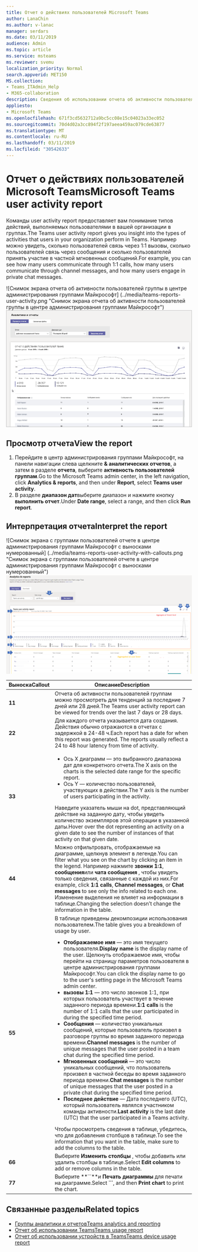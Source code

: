 ```yaml
---
title: Отчет о действиях пользователей Microsoft Teams
author: LanaChin
ms.author: v-lanac
manager: serdars
ms.date: 03/11/2019
audience: Admin
ms.topic: article
ms.service: msteams
ms.reviewer: svemu
localization_priority: Normal
search.appverid: MET150
MS.collection:
- Teams_ITAdmin_Help
- M365-collaboration
description: Сведения об использовании отчета об активности пользователей группы в центре администрирования группами Майкрософт для просмотра использования групп пользователей в вашей организации.
appliesto:
- Microsoft Teams
ms.openlocfilehash: 671f3cd5632712a9bc5cc08e15c04023a33ec052
ms.sourcegitcommit: 70d4d02a3cc894f2f197aeea459ac079cde63877
ms.translationtype: MT
ms.contentlocale: ru-RU
ms.lasthandoff: 03/11/2019
ms.locfileid: "30542633"
---
```

# <a name="microsoft-teams-user-activity-report"></a><span data-ttu-id="82185-103">Отчет о действиях пользователей Microsoft Teams</span><span class="sxs-lookup"><span data-stu-id="82185-103">Microsoft Teams user activity report</span></span>

<span data-ttu-id="82185-104">Команды user activity report предоставляет вам понимание типов действий, выполняемых пользователями в вашей организации в группах.</span><span class="sxs-lookup"><span data-stu-id="82185-104">The Teams user activity report gives you insight into the types of activities that users in your organization perform in Teams.</span></span> <span data-ttu-id="82185-105">Например можно увидеть, сколько пользователей связь через 1:1 вызовы, сколько пользователей связь через сообщения и сколько пользователей принять участие в частной мгновенных сообщений.</span><span class="sxs-lookup"><span data-stu-id="82185-105">For example, you can see how many users communicate through 1:1 calls, how many users communicate through channel messages, and how many users engage in private chat messages.</span></span>

<span data-ttu-id="82185-106">![Снимок экрана отчета об активности пользователей группы в центре администрирования группами Майкрософт] (../media/teams-reports-user-activity.png "Снимок экрана отчета об активности пользователей группы в центре администрирования группами Майкрософт")</span><span class="sxs-lookup"><span data-stu-id="82185-106">![Screen shot of the Teams user activity report in the Microsoft Teams admin center](../media/teams-reports-user-activity.png "Screen shot of the Teams user activity report in the Microsoft Teams admin center")</span></span>

## <a name="view-the-report"></a><span data-ttu-id="82185-107">Просмотр отчета</span><span class="sxs-lookup"><span data-stu-id="82185-107">View the report</span></span>

1. <span data-ttu-id="82185-108">Перейдите в центр администрирования группами Майкрософт, на панели навигации слева щелкните **& аналитических отчетов**, а затем в разделе **отчета**, выберите **активность пользователей группам**.</span><span class="sxs-lookup"><span data-stu-id="82185-108">Go to the Microsoft Teams admin center, in the left navigation, click **Analytics & reports**, and then under **Report**, select **Teams user activity**.</span></span> 
2. <span data-ttu-id="82185-109">В разделе **диапазон дат**выберите диапазон и нажмите кнопку **выполнить отчет**.</span><span class="sxs-lookup"><span data-stu-id="82185-109">Under **Date range**, select a range, and then click **Run report**.</span></span> 

## <a name="interpret-the-report"></a><span data-ttu-id="82185-110">Интерпретация отчета</span><span class="sxs-lookup"><span data-stu-id="82185-110">Interpret the report</span></span>

<span data-ttu-id="82185-111">![Снимок экрана с группами пользователей отчете в центре администрирования группами Майкрософт с выносками нумерованный] (../media/teams-reports-user-activity-with-callouts.png "Снимок экрана с группами пользователей отчете в центре администрирования группами Майкрософт с выносками нумерованный")</span><span class="sxs-lookup"><span data-stu-id="82185-111">![Screenshot of the Teams user activity report in the Microsoft Teams admin center with numbered callouts](../media/teams-reports-user-activity-with-callouts.png "Screenshot of the Teams user activity report in the Microsoft Teams admin center with numbered callouts")</span></span>

|<span data-ttu-id="82185-112">Выноска</span><span class="sxs-lookup"><span data-stu-id="82185-112">Callout</span></span> |<span data-ttu-id="82185-113">Описание</span><span class="sxs-lookup"><span data-stu-id="82185-113">Description</span></span>  |
|--------|-------------|
|<span data-ttu-id="82185-114">**1**</span><span class="sxs-lookup"><span data-stu-id="82185-114">**1**</span></span>   |<span data-ttu-id="82185-115">Отчета об активности пользователей группам можно просмотреть для тенденций за последние 7 дней или 28 дней.</span><span class="sxs-lookup"><span data-stu-id="82185-115">The Teams user activity report can be viewed for trends over the last 7 days or 28 days.</span></span> |
|<span data-ttu-id="82185-116">**2**</span><span class="sxs-lookup"><span data-stu-id="82185-116">**2**</span></span>   |<span data-ttu-id="82185-p102">Для каждого отчета указывается дата создания. Действия обычно отражаются в отчетах с задержкой в 24-48 ч.</span><span class="sxs-lookup"><span data-stu-id="82185-p102">Each report has a date for when this report was generated. The reports usually reflect a 24 to 48 hour latency from time of activity.</span></span> |
|<span data-ttu-id="82185-119">**3**</span><span class="sxs-lookup"><span data-stu-id="82185-119">**3**</span></span>   |<ul><li><span data-ttu-id="82185-120">Ось X диаграмм — это выбранного диапазона дат для конкретного отчета.</span><span class="sxs-lookup"><span data-stu-id="82185-120">The X axis on the charts is the selected date range for the specific report.</span></span> </li><li><span data-ttu-id="82185-121">Ось Y — количество пользователей, участвующих в действии.</span><span class="sxs-lookup"><span data-stu-id="82185-121">The Y axis is the number of users participating in the activity.</span></span></li></ul><span data-ttu-id="82185-122">Наведите указатель мыши на dot, представляющий действие на заданную дату, чтобы увидеть количество экземпляров этой операции в указанной даты.</span><span class="sxs-lookup"><span data-stu-id="82185-122">Hover over the dot representing an activity on a given date to see the number of instances of that activity on that given date.</span></span> |
|<span data-ttu-id="82185-123">**4**</span><span class="sxs-lookup"><span data-stu-id="82185-123">**4**</span></span>   |<span data-ttu-id="82185-124">Можно отфильтровать, отображаемые на диаграмме, щелкнув элемент в легенде.</span><span class="sxs-lookup"><span data-stu-id="82185-124">You can filter what you see on the chart by clicking an item in the legend.</span></span> <span data-ttu-id="82185-125">Например нажмите **звонки 1:1**, **сообщения**или **чата сообщения** , чтобы увидеть только сведения, связанные с каждой из них.</span><span class="sxs-lookup"><span data-stu-id="82185-125">For example, click **1:1 calls**, **Channel messages**, or **Chat messages** to see only the info related to each one.</span></span> <span data-ttu-id="82185-126">Изменение выделения не влияет на информации в таблице.</span><span class="sxs-lookup"><span data-stu-id="82185-126">Changing the selection doesn’t change the information in the table.</span></span> |
|<span data-ttu-id="82185-127">**5**</span><span class="sxs-lookup"><span data-stu-id="82185-127">**5**</span></span>   |<span data-ttu-id="82185-128">В таблице приведены декомпозиции использования пользователем.</span><span class="sxs-lookup"><span data-stu-id="82185-128">The table gives you a breakdown of usage by user.</span></span>   <ul><li><span data-ttu-id="82185-129">**Отображаемое имя** — это имя текущего пользователя.</span><span class="sxs-lookup"><span data-stu-id="82185-129">**Display name** is the display name of the user.</span></span> <span data-ttu-id="82185-130">Щелкнуть отображаемое имя, чтобы перейти на страницу параметров пользователя в центре администрирования группами Майкрософт.</span><span class="sxs-lookup"><span data-stu-id="82185-130">You can click the display name to go to the user's setting page in the Microsoft Teams admin center.</span></span></li><li><span data-ttu-id="82185-131">**вызовы 1:1** — это число звонков 1:1, при которых пользователь участвует в течение заданного периода времени.</span><span class="sxs-lookup"><span data-stu-id="82185-131">**1:1 calls** is the number of 1:1 calls that the user participated in during the specified time period.</span></span></li><li><span data-ttu-id="82185-132">**Сообщения** — количество уникальных сообщений, которые пользователь произвел в разговоре группы во время заданного периода времени.</span><span class="sxs-lookup"><span data-stu-id="82185-132">**Channel messages** is the number of unique messages that the user posted in a team chat during the specified time period.</span></span></li> <li><span data-ttu-id="82185-133">**Мгновенных сообщений** — это число уникальных сообщений, что пользователь произвел в частной беседы во время заданного периода времени.</span><span class="sxs-lookup"><span data-stu-id="82185-133">**Chat messages** is the number of unique messages that the user posted in a private chat during the specified time period.</span></span></li>  <li><span data-ttu-id="82185-134">**Последнее действие** — Дата последнего (UTC), который пользователь являлся участником команды активности.</span><span class="sxs-lookup"><span data-stu-id="82185-134">**Last activity** is the last date (UTC) that the user participated in a Teams activity.</span></span></li> </ul><span data-ttu-id="82185-135">Чтобы просмотреть сведения в таблице, убедитесь, что для добавления столбцов в таблице.</span><span class="sxs-lookup"><span data-stu-id="82185-135">To see the information that you want in the table, make sure to add the columns to the table.</span></span>
|<span data-ttu-id="82185-136">**6**</span><span class="sxs-lookup"><span data-stu-id="82185-136">**6**</span></span>   |<span data-ttu-id="82185-137">Выберите **Изменить столбцы** , чтобы добавить или удалить столбцы в таблице.</span><span class="sxs-lookup"><span data-stu-id="82185-137">Select **Edit columns** to add or remove columns in the table.</span></span> |
|<span data-ttu-id="82185-138">**7**</span><span class="sxs-lookup"><span data-stu-id="82185-138">**7**</span></span>   |<span data-ttu-id="82185-139">Выберите **˙˙˙**и **Печать диаграммы** для печати на диаграмме.</span><span class="sxs-lookup"><span data-stu-id="82185-139">Select **˙˙˙**, and then **Print chart** to print the chart.</span></span> |

## <a name="related-topics"></a><span data-ttu-id="82185-140">Связанные разделы</span><span class="sxs-lookup"><span data-stu-id="82185-140">Related topics</span></span>
- [<span data-ttu-id="82185-141">Группы аналитики и отчетов</span><span class="sxs-lookup"><span data-stu-id="82185-141">Teams analytics and reporting</span></span>](teams-reporting-reference.md)
- [<span data-ttu-id="82185-142">Отчет об использовании Teams</span><span class="sxs-lookup"><span data-stu-id="82185-142">Teams usage report</span></span>](teams-usage-report.md)
- [<span data-ttu-id="82185-143">Отчет об использовании устройств в Teams</span><span class="sxs-lookup"><span data-stu-id="82185-143">Teams device usage report</span></span>](device-usage-report.md)
